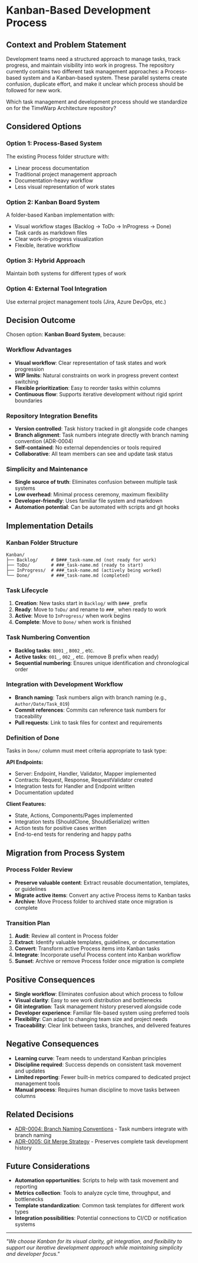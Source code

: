 # Kanban-Based Development Process

## Context and Problem Statement

Development teams need a structured approach to manage tasks, track progress, and maintain visibility into work in progress. The repository currently contains two different task management approaches: a Process-based system and a Kanban-based system. These parallel systems create confusion, duplicate effort, and make it unclear which process should be followed for new work.

Which task management and development process should we standardize on for the TimeWarp Architecture repository?

## Considered Options

### Option 1: Process-Based System
The existing Process folder structure with:
* Linear process documentation
* Traditional project management approach
* Documentation-heavy workflow
* Less visual representation of work states

### Option 2: Kanban Board System
A folder-based Kanban implementation with:
* Visual workflow stages (Backlog → ToDo → InProgress → Done)
* Task cards as markdown files
* Clear work-in-progress visualization
* Flexible, iterative workflow

### Option 3: Hybrid Approach
Maintain both systems for different types of work

### Option 4: External Tool Integration
Use external project management tools (Jira, Azure DevOps, etc.)

## Decision Outcome

Chosen option: **Kanban Board System**, because:

### Workflow Advantages
* **Visual workflow**: Clear representation of task states and work progression
* **WIP limits**: Natural constraints on work in progress prevent context switching
* **Flexible prioritization**: Easy to reorder tasks within columns
* **Continuous flow**: Supports iterative development without rigid sprint boundaries

### Repository Integration Benefits
* **Version controlled**: Task history tracked in git alongside code changes
* **Branch alignment**: Task numbers integrate directly with branch naming convention (ADR-0004)
* **Self-contained**: No external dependencies or tools required
* **Collaborative**: All team members can see and update task status

### Simplicity and Maintenance
* **Single source of truth**: Eliminates confusion between multiple task systems
* **Low overhead**: Minimal process ceremony, maximum flexibility
* **Developer-friendly**: Uses familiar file system and markdown
* **Automation potential**: Can be automated with scripts and git hooks

## Implementation Details

### Kanban Folder Structure
```
Kanban/
├── Backlog/     # B###_task-name.md (not ready for work)
├── ToDo/        # ###_task-name.md (ready to start)  
├── InProgress/  # ###_task-name.md (actively being worked)
└── Done/        # ###_task-name.md (completed)
```

### Task Lifecycle
1. **Creation**: New tasks start in `Backlog/` with `B###_` prefix
2. **Ready**: Move to `ToDo/` and rename to `###_` when ready to work
3. **Active**: Move to `InProgress/` when work begins
4. **Complete**: Move to `Done/` when work is finished

### Task Numbering Convention
* **Backlog tasks**: `B001_`, `B002_`, etc.
* **Active tasks**: `001_`, `002_`, etc. (remove B prefix when ready)
* **Sequential numbering**: Ensures unique identification and chronological order

### Integration with Development Workflow
* **Branch naming**: Task numbers align with branch naming (e.g., `Author/Date/Task_019`)
* **Commit references**: Commits can reference task numbers for traceability
* **Pull requests**: Link to task files for context and requirements

### Definition of Done
Tasks in `Done/` column must meet criteria appropriate to task type:

**API Endpoints:**
- Server: Endpoint, Handler, Validator, Mapper implemented
- Contracts: Request, Response, RequestValidator created
- Integration tests for Handler and Endpoint written
- Documentation updated

**Client Features:**
- State, Actions, Components/Pages implemented
- Integration tests (ShouldClone, ShouldSerialize) written
- Action tests for positive cases written
- End-to-end tests for rendering and happy paths

## Migration from Process System

### Process Folder Review
* **Preserve valuable content**: Extract reusable documentation, templates, or guidelines
* **Migrate active items**: Convert any active Process items to Kanban tasks
* **Archive**: Move Process folder to archived state once migration is complete

### Transition Plan
1. **Audit**: Review all content in Process folder
2. **Extract**: Identify valuable templates, guidelines, or documentation
3. **Convert**: Transform active Process items into Kanban tasks
4. **Integrate**: Incorporate useful Process content into Kanban workflow
5. **Sunset**: Archive or remove Process folder once migration is complete

## Positive Consequences

* **Single workflow**: Eliminates confusion about which process to follow
* **Visual clarity**: Easy to see work distribution and bottlenecks
* **Git integration**: Task management history preserved alongside code
* **Developer experience**: Familiar file-based system using preferred tools
* **Flexibility**: Can adapt to changing team size and project needs
* **Traceability**: Clear link between tasks, branches, and delivered features

## Negative Consequences

* **Learning curve**: Team needs to understand Kanban principles
* **Discipline required**: Success depends on consistent task movement and updates
* **Limited reporting**: Fewer built-in metrics compared to dedicated project management tools
* **Manual process**: Requires human discipline to move tasks between columns

## Related Decisions

* [ADR-0004: Branch Naming Conventions](0004-branch-naming-conventions.md) - Task numbers integrate with branch naming
* [ADR-0005: Git Merge Strategy](0005-git-merge-strategy.md) - Preserves complete task development history

## Future Considerations

* **Automation opportunities**: Scripts to help with task movement and reporting
* **Metrics collection**: Tools to analyze cycle time, throughput, and bottlenecks
* **Template standardization**: Common task templates for different work types
* **Integration possibilities**: Potential connections to CI/CD or notification systems

---

*"We choose Kanban for its visual clarity, git integration, and flexibility to support our iterative development approach while maintaining simplicity and developer focus."*